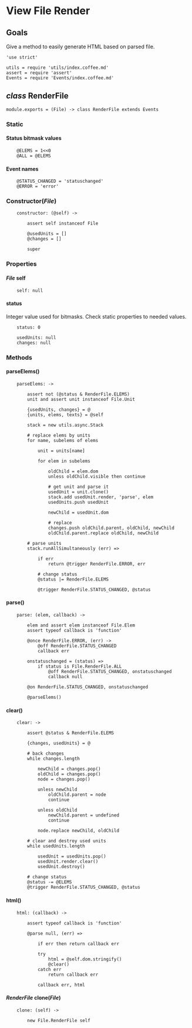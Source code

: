 View File Render
================

Goals
-----

Give a method to easily generate HTML based on parsed file.

	'use strict'

	utils = require 'utils/index.coffee.md'
	assert = require 'assert'
	Events = require 'Events/index.coffee.md'

*class* RenderFile
------------------

	module.exports = (File) -> class RenderFile extends Events

### Static

#### Status bitmask values

		@ELEMS = 1<<0
		@ALL = @ELEMS

#### Event names

		@STATUS_CHANGED = 'statuschanged'
		@ERROR = 'error'

### Constructor(*File*)

		constructor: (@self) ->

			assert self instanceof File

			@usedUnits = []
			@changes = []

			super

### Properties

#### *File* self

		self: null

#### status

Integer value used for bitmasks. Check static properties to needed values.

		status: 0

		usedUnits: null
		changes: null

### Methods

#### parseElems()

		parseElems: ->

			assert not (@status & RenderFile.ELEMS)
			unit and assert unit instanceof File.Unit

			{usedUnits, changes} = @
			{units, elems, texts} = @self

			stack = new utils.async.Stack

			# replace elems by units
			for name, subelems of elems

				unit = units[name]

				for elem in subelems

					oldChild = elem.dom
					unless oldChild.visible then continue

					# get unit and parse it
					usedUnit = unit.clone()
					stack.add usedUnit.render, 'parse', elem
					usedUnits.push usedUnit

					newChild = usedUnit.dom

					# replace
					changes.push oldChild.parent, oldChild, newChild
					oldChild.parent.replace oldChild, newChild

			# parse units
			stack.runAllSimultaneously (err) =>

				if err
					return @trigger RenderFile.ERROR, err

				# change status
				@status |= RenderFile.ELEMS

				@trigger RenderFile.STATUS_CHANGED, @status

#### parse()

		parse: (elem, callback) ->

			elem and assert elem instanceof File.Elem
			assert typeof callback is 'function'

			@once RenderFile.ERROR, (err) ->
				@off RenderFile.STATUS_CHANGED
				callback err

			onstatuschanged = (status) =>
				if status is File.RenderFile.ALL
					@off RenderFile.STATUS_CHANGED, onstatuschanged
					callback null

			@on RenderFile.STATUS_CHANGED, onstatuschanged

			@parseElems()

#### clear()

		clear: ->

			assert @status & RenderFile.ELEMS

			{changes, usedUnits} = @

			# back changes
			while changes.length

				newChild = changes.pop()
				oldChild = changes.pop()
				node = changes.pop()

				unless newChild
					oldChild.parent = node
					continue

				unless oldChild
					newChild.parent = undefined
					continue

				node.replace newChild, oldChild

			# clear and destroy used units
			while usedUnits.length

				usedUnit = usedUnits.pop()
				usedUnit.render.clear()
				usedUnit.destroy()

			# change status
			@status -= @ELEMS
			@trigger RenderFile.STATUS_CHANGED, @status

#### html()

		html: (callback) ->

			assert typeof callback is 'function'

			@parse null, (err) =>

				if err then return callback err

				try
					html = @self.dom.stringify()
					@clear()
				catch err
					return callback err

				callback err, html

#### *RenderFile* clone(*File*)

		clone: (self) ->

			new File.RenderFile self
